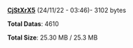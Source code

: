 [**CjStXrX5**](/data/CjStXrX5.txt) (24/11/22 - 03:46)- 3102 bytes

**Total Datas**: 4610

**Total Size**: 25.30 MB / 25.3 MB